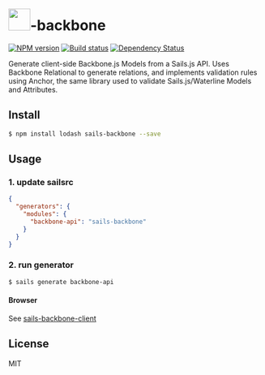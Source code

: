 # <img src="http://cdn.tjw.io/images/sails-logo.png" height='43px' />-backbone

[![NPM version][npm-image]][npm-url]
[![Build status][travis-image]][travis-url]
[![Dependency Status][daviddm-image]][daviddm-url]

Generate client-side Backbone.js Models from a Sails.js API. Uses Backbone
Relational to generate relations, and implements validation rules using Anchor,
the same library used to validate Sails.js/Waterline Models and Attributes.

## Install
```sh
$ npm install lodash sails-backbone --save
```

## Usage

### 1. update sailsrc

```json
{
  "generators": {
    "modules": {
      "backbone-api": "sails-backbone"
    }
  }
}
```

### 2. run generator
```sh
$ sails generate backbone-api
```

#### Browser
See [sails-backbone-client](https://github.com/tjwebb/sails-backbone-client)


## License
MIT

[sails-logo]: http://cdn.tjw.io/images/sails-logo.png
[sails-url]: https://sailsjs.org
[npm-image]: https://img.shields.io/npm/v/sails-backbone.svg?style=flat
[npm-url]: https://npmjs.org/package/sails-backbone
[travis-image]: https://img.shields.io/travis/tjwebb/sails-backbone.svg?style=flat
[travis-url]: https://travis-ci.org/tjwebb/sails-backbone
[daviddm-image]: http://img.shields.io/david/tjwebb/sails-backbone.svg?style=flat
[daviddm-url]: https://david-dm.org/tjwebb/sails-backbone
